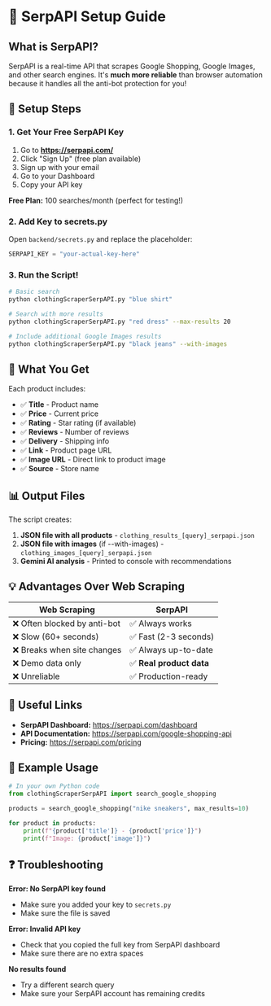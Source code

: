 # 🚀 SerpAPI Setup Guide

## What is SerpAPI?

SerpAPI is a real-time API that scrapes Google Shopping, Google Images, and other search engines. It's **much more reliable** than browser automation because it handles all the anti-bot protection for you!

## 📝 Setup Steps

### 1. Get Your Free SerpAPI Key

1. Go to **https://serpapi.com/**
2. Click "Sign Up" (free plan available)
3. Sign up with your email
4. Go to your Dashboard
5. Copy your API key

**Free Plan:** 100 searches/month (perfect for testing!)

### 2. Add Key to secrets.py

Open `backend/secrets.py` and replace the placeholder:

```python
SERPAPI_KEY = "your-actual-key-here"
```

### 3. Run the Script!

```bash
# Basic search
python clothingScraperSerpAPI.py "blue shirt"

# Search with more results
python clothingScraperSerpAPI.py "red dress" --max-results 20

# Include additional Google Images results
python clothingScraperSerpAPI.py "black jeans" --with-images
```

## 🎯 What You Get

Each product includes:
- ✅ **Title** - Product name
- ✅ **Price** - Current price
- ✅ **Rating** - Star rating (if available)
- ✅ **Reviews** - Number of reviews
- ✅ **Delivery** - Shipping info
- ✅ **Link** - Product page URL
- ✅ **Image URL** - Direct link to product image
- ✅ **Source** - Store name

## 📊 Output Files

The script creates:
1. **JSON file with all products** - `clothing_results_[query]_serpapi.json`
2. **JSON file with images** (if --with-images) - `clothing_images_[query]_serpapi.json`
3. **Gemini AI analysis** - Printed to console with recommendations

## 💡 Advantages Over Web Scraping

| Web Scraping | SerpAPI |
|--------------|---------|
| ❌ Often blocked by anti-bot | ✅ Always works |
| ❌ Slow (60+ seconds) | ✅ Fast (2-3 seconds) |
| ❌ Breaks when site changes | ✅ Always up-to-date |
| ❌ Demo data only | ✅ **Real product data** |
| ❌ Unreliable | ✅ Production-ready |

## 🔗 Useful Links

- **SerpAPI Dashboard:** https://serpapi.com/dashboard
- **API Documentation:** https://serpapi.com/google-shopping-api
- **Pricing:** https://serpapi.com/pricing

## 📌 Example Usage

```python
# In your own Python code
from clothingScraperSerpAPI import search_google_shopping

products = search_google_shopping("nike sneakers", max_results=10)

for product in products:
    print(f"{product['title']} - {product['price']}")
    print(f"Image: {product['image']}")
```

## ❓ Troubleshooting

**Error: No SerpAPI key found**
- Make sure you added your key to `secrets.py`
- Make sure the file is saved

**Error: Invalid API key**
- Check that you copied the full key from SerpAPI dashboard
- Make sure there are no extra spaces

**No results found**
- Try a different search query
- Make sure your SerpAPI account has remaining credits

